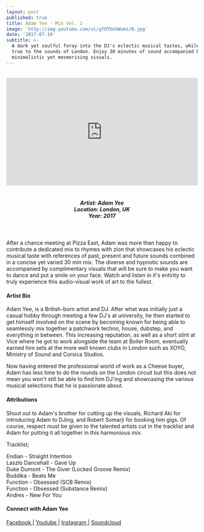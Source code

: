 ```yaml
---
layout: post
published: true
title: Adam Yee - Mix Vol. 1
image: 'http://img.youtube.com/vi/gfOTUoSWums/0.jpg'
date: '2017-07-19'
subtitle: >-
  A dark yet soulful foray into the DJ's eclectic musical tastes, while staying
  true to the sounds of London. Enjoy 30 minutes of sound accompanied by
  minimalistic yet mesmerising visuals.
---
```

<style>.embed-container { position: relative; padding-bottom: 56.25%; height: 0; overflow: hidden; max-width: 100%; } .embed-container iframe, .embed-container object, .embed-container embed { position: absolute; top: 0; left: 0; width: 100%; height: 100%; }</style><br />
<div class="embed-container">
<iframe allowfullscreen="" frameborder="0" height="315" src="https://www.youtube.com/embed/gfOTUoSWums" width="560"></iframe></div>
<br>
<h5 style="text-align: center;">
Artist: Adam Yee <br>
Location: London, UK <br>
Year: 2017
</h5>
<br>

After a chance meeting at Pizza East, Adam was more than happy to contribute a dedicated mix to rhymes with zion that showcases his eclectic musical taste with references of past, present and future sounds combined in a concise yet varied 30 min mix. The diverse and hypnotic sounds are accompanied by complimentary visuals that will be sure to make you want to dance and put a smile on your face. Watch and listen in it's entirity to truly experience this audio-visual work of art to the fullest. 

#### Artist Bio

Adam Yee, is a British-born artist and DJ. After what was initially just a casual hobby through meeting a few DJ's at university, he then started to get himself involved on the scene by becoming known for being able to seamlessly mix together a patchwork techno, house, dubstep, and everything in between.  This increasing reputation, as well as a short stint at Vice where he got to work alongside the team at Boiler Room, eventually earned him sets at the more well known clubs in London such as XOYO, Ministry of Sound and Corsica Studios.

Now having entered the professional world of work as a Cheese buyer, Adam has less time to do the rounds on the London circuit but this does not mean you won't still be able to find him DJ'ing and showcasing the various musical selections that he is passionate about.


#### Attributions

Shout out to Adam's brother for cutting up the visuals, Richard Aki for introducing Adam to DJing, and Robert Somarji for booking him gigs. Of course, respect must be given to the talented artists cut in the tracklist and Adam for putting it all together in this harmonious mix. 

Tracklist;

Endian - Straight Intention<br>
Laszlo Dancehall - Gave Up<br>
Duke Dumont - The Giver (Locked Groove Remix)<br>
Boddika - Beats Me<br>
Function - Obsessed (SCB Remix)<br>
Function - Obsessed (Substance Remix)<br>
Andres - New For You


#### Connect with Adam Yee

<a class="fa fa-facebook" href="https://www.facebook.com/adam.yee1" target="_blank"> Facebook </a> |
<a class="fa fa-youtube" href="https://www.youtube.com/" target="_blank"> Youtube </a> |
<a class="fa fa-instagram" href="https://www.instagram.com/adamyee92" target="_blank"> Instagram </a> |
<a class="fa fa-soundcloud" href="https://soundcloud.com/adam-yee1" target="_blank"> Soundcloud </a> 

